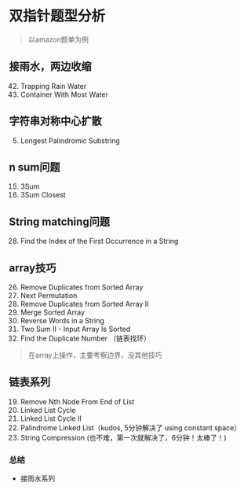# 双指针题型分析

> 以amazon题单为例

## 接雨水，两边收缩

42. Trapping Rain Water  
11. Container With Most Water  


## 字符串对称中心扩散

5. Longest Palindromic Substring

## n sum问题
15. 3Sum  
16. 3Sum Closest  

## String matching问题

28. Find the Index of the First Occurrence in a String

## array技巧
26. Remove Duplicates from Sorted Array  
31. Next Permutation  
80. Remove Duplicates from Sorted Array II  
88. Merge Sorted Array  
151. Reverse Words in a String  
167. Two Sum II - Input Array Is Sorted
287. Find the Duplicate Number  （链表找环）

> 在array上操作，主要考察边界，没其他技巧

## 链表系列
19. Remove Nth Node From End of List  
141. Linked List Cycle  
142. Linked List Cycle II  
234. Palindrome Linked List（kudos, 5分钟解决了 using constant space）  
443. String Compression (也不难，第一次就解决了，6分钟！太棒了！)

### 总结

- 接雨水系列
